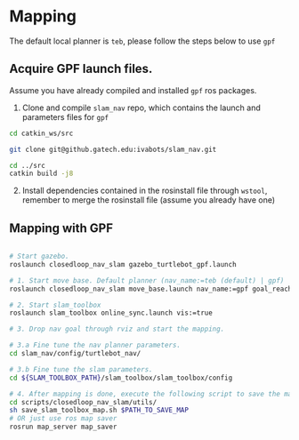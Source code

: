 # Mapping

The default local planner is `teb`, please follow the steps below to use `gpf`

## Acquire GPF launch files.

Assume you have already compiled and installed `gpf` ros packages.

1. Clone and compile `slam_nav` repo, which contains the launch and parameters files for `gpf`
```bash
cd catkin_ws/src

git clone git@github.gatech.edu:ivabots/slam_nav.git

cd ../src
catkin build -j8
```

2. Install dependencies contained in the rosinstall file through `wstool`, remember to merge the rosinstall file (assume you already have one)

## Mapping with GPF
```bash

# Start gazebo.
roslaunch closedloop_nav_slam gazebo_turtlebot_gpf.launch

# 1. Start move base. Default planner (nav_name:=teb (default) | gpf)
roslaunch closedloop_nav_slam move_base.launch nav_name:=gpf goal_reached_thresh:=0.3

# 2. Start slam_toolbox
roslaunch slam_toolbox online_sync.launch vis:=true

# 3. Drop nav goal through rviz and start the mapping.

# 3.a Fine tune the nav planner parameters.
cd slam_nav/config/turtlebot_nav/

# 3.b Fine tune the slam parameters.
cd ${SLAM_TOOLBOX_PATH}/slam_toolbox/slam_toolbox/config

# 4. After mapping is done, execute the following script to save the map.
cd scripts/closedloop_nav_slam/utils/
sh save_slam_toolbox_map.sh $PATH_TO_SAVE_MAP
# OR just use ros map saver
rosrun map_server map_saver
```
